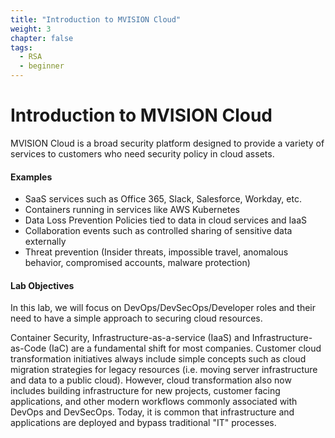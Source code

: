 ```yaml
---
title: "Introduction to MVISION Cloud"
weight: 3
chapter: false
tags:
  - RSA
  - beginner
---
```

# Introduction to MVISION Cloud

MVISION Cloud is a broad security platform designed to provide a variety of services to customers who need security policy in cloud assets. 

#### Examples 
 - SaaS services such as Office 365, Slack, Salesforce, Workday, etc.
 - Containers running in services like AWS Kubernetes
 - Data Loss Prevention Policies tied to data in cloud services and IaaS
 - Collaboration events such as controlled sharing of sensitive data externally 
 - Threat prevention (Insider threats, impossible travel, anomalous behavior, compromised accounts, malware protection)

#### Lab Objectives 
In this lab, we will focus on DevOps/DevSecOps/Developer roles and their need to have a simple approach to securing cloud resources. 

Container Security, Infrastructure-as-a-service (IaaS) and Infrastructure-as-Code (IaC) are a fundamental shift for most companies. Customer cloud transformation initiatives always include simple concepts such as cloud migration strategies for legacy resources (i.e. moving server infrastructure and data to a public cloud). However, cloud transformation also now includes building infrastructure for new projects, customer facing applications, and other modern workflows commonly associated with DevOps and DevSecOps. Today, it is common that infrastructure and applications are deployed and bypass traditional "IT" processes. 
